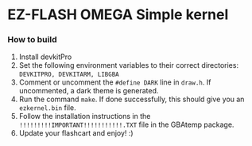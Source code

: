 # EZ-FLASH OMEGA Simple kernel

### How to build 

1. Install devkitPro
2. Set the following environment variables to their correct directories: `DEVKITPRO, DEVKITARM, LIBGBA`
3. Comment or uncomment the `#define DARK` line in `draw.h`. If uncommented, a dark theme is generated.
4. Run the command `make`. If done successfully, this should give you an `ezkernel.bin` file.
5. Follow the installation instructions in the `!!!!!!!!!IMPORTANT!!!!!!!!!!!.TXT` file in the GBAtemp package.
4. Update your flashcart and enjoy! :)
